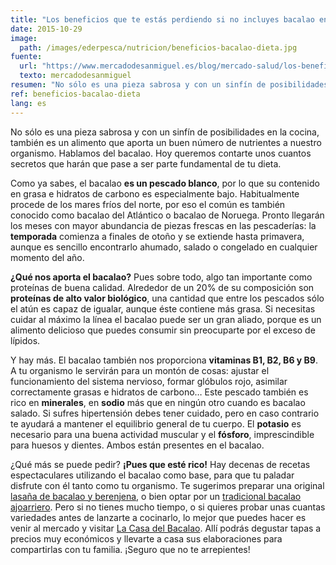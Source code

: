 ```yaml
---
title: "Los beneficios que te estás perdiendo si no incluyes bacalao en tu dieta"
date: 2015-10-29
image:
  path: /images/ederpesca/nutricion/beneficios-bacalao-dieta.jpg
fuente:
  url: "https://www.mercadodesanmiguel.es/blog/mercado-salud/los-beneficios-que-te-estas-perdiendo-si-no-incluyes-el-bacalao-en-tu-dieta/"
  texto: mercadodesanmiguel
resumen: "No sólo es una pieza sabrosa y con un sinfín de posibilidades en la cocina, también es un alimento que aporta un buen número de nutrientes a nuestro organismo. Hablamos del bacalao. Hoy queremos contarte unos cuantos secretos que harán que pase a ser parte fundamental de tu dieta."
ref: beneficios-bacalao-dieta
lang: es
---
```


No sólo es una pieza sabrosa y con un sinfín de posibilidades en la cocina, también es un alimento que aporta un buen número de nutrientes a nuestro organismo. Hablamos del bacalao. Hoy queremos contarte unos cuantos secretos que harán que pase a ser parte fundamental de tu dieta.

Como ya sabes, el bacalao **es un pescado blanco**, por lo que su contenido en grasa e hidratos de carbono es especialmente bajo. Habitualmente procede de los mares fríos del norte, por eso el común es también conocido como bacalao del Atlántico o bacalao de Noruega. Pronto llegarán los meses con mayor abundancia de piezas frescas en las pescaderías: la **temporada** comienza a finales de otoño y se extiende hasta primavera, aunque es sencillo encontrarlo ahumado, salado o congelado en cualquier momento del año.

**¿Qué nos aporta el bacalao?** Pues sobre todo, algo tan importante como proteínas de buena calidad. Alrededor de un 20% de su composición son **proteínas de alto valor biológico**, una cantidad que entre los pescados sólo el atún es capaz de igualar, aunque éste contiene más grasa. Si necesitas cuidar al máximo la línea el bacalao puede ser un gran aliado, porque es un alimento delicioso que puedes consumir sin preocuparte por el exceso de lípidos.

Y hay más. El bacalao también nos proporciona **vitaminas B1, B2, B6 y B9**. A tu organismo le servirán para un montón de cosas: ajustar el funcionamiento del sistema nervioso, formar glóbulos rojo, asimilar correctamente grasas e hidratos de carbono… Este pescado también es rico en **minerales**, en **sodio** más que en ningún otro cuando es bacalao salado. Si sufres hipertensión debes tener cuidado, pero en caso contrario te ayudará a mantener el equilibrio general de tu cuerpo. El **potasio** es necesario para una buena actividad muscular y el **fósforo**, imprescindible para huesos y dientes. Ambos están presentes en el bacalao.

¿Qué más se puede pedir? **¡Pues que esté rico!** Hay decenas de recetas espectaculares utilizando el bacalao como base, para que tu paladar disfrute con él tanto como tu organismo. Te sugerimos preparar una original [lasaña de bacalao y berenjena](https://www.mercadodesanmiguel.es/blog/sin-categoria/la-sana-lasana-de-bacalao-y-berenjena/), o bien optar por un [tradicional bacalao ajoarriero](https://www.mercadodesanmiguel.es/blog/quien-da-la-vez/hoy-cocinamos-bacalao-ajoarriero/). Pero si no tienes mucho tiempo, o si quieres probar unas cuantas variedades antes de lanzarte a cocinarlo, lo mejor que puedes hacer es venir al mercado y visitar [La Casa del Bacalao](https://www.mercadodesanmiguel.es/puestos/la-casa-del-bacalao/). Allí podrás degustar tapas a precios muy económicos y llevarte a casa sus elaboraciones para compartirlas con tu familia. ¡Seguro que no te arrepientes!
